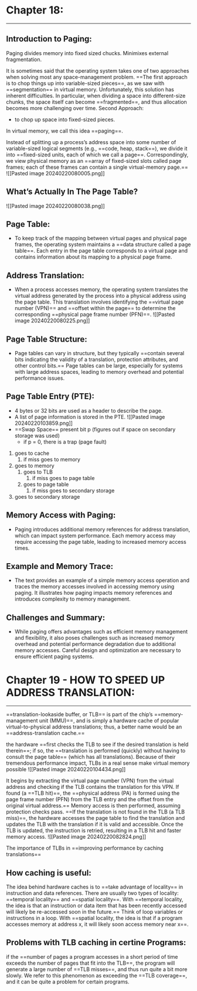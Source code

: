 # Chapter 18:
---
## **Introduction to Paging**:
Paging divides memory into fixed sized chucks.
Minimixes external fragmentation.

It is sometimes said that the operating system takes one of two approaches when solving most any space-management problem. ==The first approach is to chop things up into variable-sized pieces==, as we saw with ==segmentation== in virtual memory. Unfortunately, this solution has inherent difficulties. In particular, when dividing a space into different-size chunks, the space itself can become ==fragmented==, and thus allocation becomes more challenging over time.
Second Approach: 
- to chop up space into fixed-sized pieces.

In virtual memory, we call this idea ==paging==.

Instead of splitting up a process’s address space into some number of variable-sized logical segments (e.g., ==code, heap, stack==), we divide it into ==fixed-sized units, each of which we call a page==. Correspondingly, we view physical memory as an ==array of fixed-sized slots called page frames; each of these frames can contain a single virtual-memory page.==
![[Pasted image 20240220080005.png]]
## What’s Actually In The Page Table?
![[Pasted image 20240220080038.png]]
## **Page Table**: 
- To keep track of the mapping between virtual pages and physical page frames, the operating system maintains a ==data structure called a page table==. Each entry in the page table corresponds to a virtual page and contains information about its mapping to a physical page frame.

## **Address Translation**: 
- When a process accesses memory, the operating system translates the virtual address generated by the process into a physical address using the page table. This translation involves identifying the ==virtual page number (VPN)== and ==offset within the page== to determine the corresponding ==physical page frame number (PFN)==.
![[Pasted image 20240220080225.png]]
## **Page Table Structure**: 
- Page tables can vary in structure, but they typically ==contain several bits indicating the validity of a translation, protection attributes, and other control bits.== Page tables can be large, especially for systems with large address spaces, leading to memory overhead and potential performance issues.

## Page Table Entry (PTE):
- 4 bytes or 32 bits are used as a header to describe the page. 
- A list of page information is stored in the PTE.
![[Pasted image 20240220103859.png]]
- ==Swap Space== present bit p (figures out if space on secondary storage was used)
	- if p = 0, there is a trap (page fault)
1. goes to cache
	1. if miss goes to memory
2. goes to memory
	1. goes to TLB
		1. if miss goes to page table
	2. goes to page table
		1. if miss goes to secondary storage
3. goes to secondary storage
## **Memory Access with Paging**: 
- Paging introduces additional memory references for address translation, which can impact system performance. Each memory access may require accessing the page table, leading to increased memory access times.

## **Example and Memory Trace**: 
- The text provides an example of a simple memory access operation and traces the memory accesses involved in accessing memory using paging. It illustrates how paging impacts memory references and introduces complexity to memory management.

## **Challenges and Summary**: 
- While paging offers advantages such as efficient memory management and flexibility, it also poses challenges such as increased memory overhead and potential performance degradation due to additional memory accesses. Careful design and optimization are necessary to ensure efficient paging systems.

# Chapter 19 - HOW TO SPEED UP ADDRESS TRANSLATION:
---
==translation-lookaside buffer, or TLB== is part of the chip’s ==memory-management unit (MMU)==, and is simply a hardware cache of popular virtual-to-physical address translations; thus, a better name would be an ==address-translation cache.==

the hardware ==first checks the TLB to see if the desired translation is held therein==; if so, the ==translation is performed (quickly) without having to consult the page table== (which has all translations). Because of their tremendous performance impact, TLBs in a real sense make virtual memory possible
![[Pasted image 20240220104434.png]]

It begins by extracting the virtual page number (VPN) from the virtual address and checking if the TLB contains the translation for this VPN. 
	If found (a ==TLB hit)==, the ==physical address (PA) is formed using the page frame number (PFN) from the TLB entry and the offset from the original virtual address.==
	Memory access is then performed, assuming protection checks pass.
	==If the translation is not found in the TLB (a TLB miss)==, the hardware accesses the page table to find the translation and updates the TLB with the translation if it is valid and accessible. Once the TLB is updated, the instruction is retried, resulting in a TLB hit and faster memory access.
![[Pasted image 20240220082824.png]]

The importance of TLBs in ==improving performance by caching translations==

## How caching is useful:
The idea behind hardware caches is to ==take advantage of locality== in instruction and data references. There are usually two types of locality: ==temporal locality== and ==spatial locality==. With ==temporal locality, the idea is that an instruction or data item that has been recently accessed will likely be re-accessed soon in the future.== Think of loop variables or instructions in a loop. With ==spatial locality, the idea is that if a program accesses memory at address x, it will likely soon access memory near x==.

## Problems with TLB caching in certine Programs:
if the ==number of pages a program accesses in a short period of time exceeds the number of pages that fit into the TLB==, the program will generate a large number of ==TLB misses==, and thus run quite a bit more slowly. We refer to this phenomenon as exceeding the ==TLB coverage==, and it can be quite a problem for certain programs.


